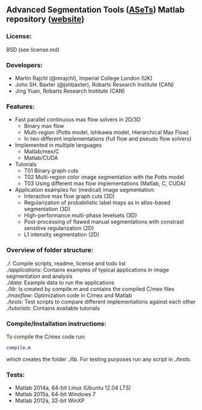 ## Advanced Segmentation Tools ([ASeTs](http://github.com/ASETS)) Matlab repository ([website](http://asets.github.io/asetsMatlabMaxFlow/))

### License:  
BSD (see license.md)

### Developers:
- Martin Rajchl (@mrajchl), Imperial College London (UK)
- John SH. Baxter (@jshbaxter), Robarts Research Institute (CAN)
- Jing Yuan, Robarts Research Institute (CAN)

### Features: 
- Fast parallel continuous max flow solvers in 2D/3D
    - Binary max flow
    - Multi-region (Potts model, Ishikawa model, Hierarchical Max Flow)
    - In two different implementations (full flow and pseudo flow solvers)
- Implemented in multiple languages
   - Matlab/mex/C
   - Matlab/CUDA
- Tutorials
   - T01 Binary graph cuts
   - T02 Multi-region color image segmentation with the Potts model
   - T03 Using different max flow implementations (Matlab, C, CUDA) 
- Application examples for (medical) image segmentation:
    - Interactive max flow graph cuts (3D)
    - Regularization of probabilistic label maps as in atlas-based segmentation (3D)
    - High-performance multi-phase levelsets (3D)
    - Post-processing of flawed manual segmentations with constrast sensitive regularization (2D)
    - L1 intensity segmentation (2D)

### Overview of folder structure:   
*./*: Compile scripts, readme, license and todo list  
*./applications*: Contains examples of typical applications in image segmentation and analysis  
*./data*: Example data to run the applications  
*./lib*: Is created by compile.m and contains the compiled C/mex files  
*./maxflow*: Optimization code in C/mex and Matlab  
*./tests*: Test scripts to compare different implementations against each other  
*./tutorials*: Contains available tutorials   

### Compile/Installation instructions:  
To compile the C/mex code run:
```matlab
compile.m
```
which creates the folder *./lib*. For testing purposes run any script in *./tests*.   

### Tests:  
- Matlab 2014a, 64-bit Linux (Ubuntu 12.04 LTS)  
- Matlab 2015a, 64-bit Windows 7
- Matlab 2012a, 32-bit WinXP

